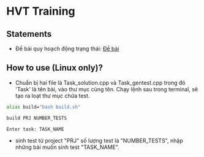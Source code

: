 # HVT Training
## Statements
+ Đề bài quy hoạch động trạng thái: [Đề bài](./statements_DpBitmasks/statements.pdf)
## How to use (Linux only)?
+ Chuẩn bị hai file là Task_solution.cpp và Task_gentest.cpp trong đó 'Task' là tên bài, vào thư mục cùng tên. Chạy lệnh sau trong terminal, sẽ tạo ra loạt thư mục chứa test.
```bash
alias build="bash build.sh"

build PRJ NUMBER_TESTS

Enter task: TASK_NAME
```
+ sinh test từ project "PRJ" số lượng test là "NUMBER_TESTS", nhập những bài muốn sinh test "TASK_NAME".

